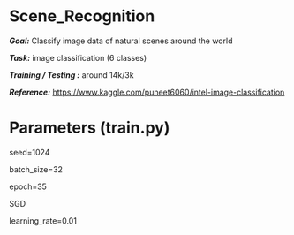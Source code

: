 # Scene_Recognition

***Goal:*** Classify image data of natural scenes around the world

***Task:*** image classification (6 classes)

***Training / Testing :*** around 14k/3k

***Reference:*** https://www.kaggle.com/puneet6060/intel-image-classification 

# Parameters (train.py)

seed=1024

batch_size=32

epoch=35

SGD

learning_rate=0.01
